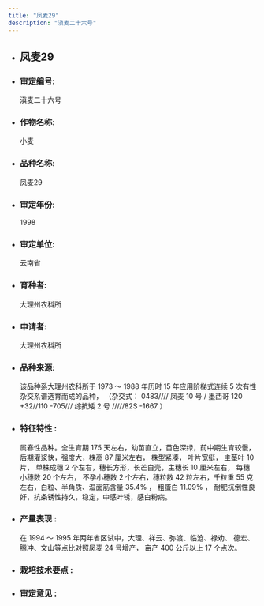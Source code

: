 ```yaml
---
title: "凤麦29"
description: "滇麦二十六号"
---
```

* ## 凤麦29
* ###  审定编号:  
   滇麦二十六号

*  ### 作物名称:  
   小麦

*   ###  品种名称: 
    凤麦29

*   ### 审定年份: 
    1998

*   ### 审定单位:  
    云南省

*   ### 育种者:  
    大理州农科所

*   ### 申请者:  
    大理州农科所

*   ### 品种来源:  
    该品种系大理州农科所于 1973 ～ 1988 年历时 15 年应用阶梯式连续 5 次有性杂交系谱选育而成的品种， （杂交式： 0483//// 凤麦 10 号 / 墨西哥 120 +32//110 -705/// 综抗矮 2 号 /////82S -1667 ）

*   ### 特征特性 : 
    属春性品种。全生育期 175 天左右，幼苗直立，苗色深绿，前中期生育较慢， 后期灌浆快，强度大，株高 87 厘米左右， 株型紧凑， 叶片宽挺， 主茎叶 10 片， 单株成穗 2 个左右，穗长方形，长芒白壳，主穗长 10 厘米左右， 每穗小穗数 20 个左右， 不孕小穗数 2 个左右，穗粒数 42 粒左右，千粒重 55 克左右，白粒、半角质、湿面筋含量 35.4% ， 粗蛋白 11.09% ， 耐肥抗倒性良好，抗条锈性持久，稳定，中感叶锈，感白粉病。

*   ### 产量表现 : 
    在 1994 ～ 1995 年两年省区试中，大理、祥云、弥渡、临沧、禄劝、 德宏、 腾冲、文山等点比对照凤麦 24 号增产， 亩产 400 公斤以上 17 个点次。

*   ### 栽培技术要点 : 
    

*   ### 审定意见 : 
    

